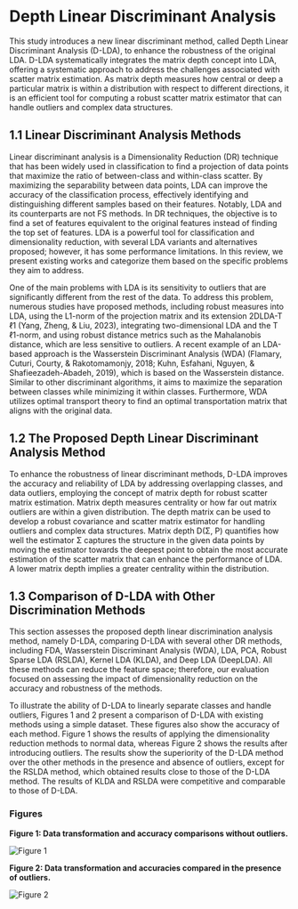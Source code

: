 # Depth Linear Discriminant Analysis

This study introduces a new linear discriminant method, called Depth Linear Discriminant Analysis (D-LDA), to enhance the robustness of the original LDA. D-LDA systematically integrates the matrix depth concept into LDA, offering a systematic approach to address the challenges associated with scatter matrix estimation. As matrix depth measures how central or deep a particular matrix is within a distribution with respect to different directions, it is an efficient tool for computing a robust scatter matrix estimator that can handle outliers and complex data structures.

## 1.1 Linear Discriminant Analysis Methods

Linear discriminant analysis is a Dimensionality Reduction (DR) technique that has been widely used in classification to find a projection of data points that maximize the ratio of between-class and within-class scatter. By maximizing the separability between data points, LDA can improve the accuracy of the classification process, effectively identifying and distinguishing different samples based on their features. Notably, LDA and its counterparts are not FS methods. In DR techniques, the objective is to find a set of features equivalent to the original features instead of finding the top set of features. LDA is a powerful tool for classification and dimensionality reduction, with several LDA variants and alternatives proposed; however, it has some performance limitations. In this review, we present existing works and categorize them based on the specific problems they aim to address.

One of the main problems with LDA is its sensitivity to outliers that are significantly different from the rest of the data. To address this problem, numerous studies have proposed methods, including robust measures into LDA, using the L1-norm of the projection matrix and its extension 2DLDA-T ℓ1 (Yang, Zheng, & Liu, 2023), integrating two-dimensional LDA and the T ℓ1-norm, and using robust distance metrics such as the Mahalanobis distance, which are less sensitive to outliers. A recent example of an LDA-based approach is the Wasserstein Discriminant Analysis (WDA) (Flamary, Cuturi, Courty, & Rakotomamonjy, 2018; Kuhn, Esfahani, Nguyen, & Shafieezadeh-Abadeh, 2019), which is based on the Wasserstein distance. Similar to other discriminant algorithms, it aims to maximize the separation between classes while minimizing it within classes. Furthermore, WDA utilizes optimal transport theory to find an optimal transportation matrix that aligns with the original data.

## 1.2 The Proposed Depth Linear Discriminant Analysis Method

To enhance the robustness of linear discriminant methods, D-LDA improves the accuracy and reliability of LDA by addressing overlapping classes, and data outliers, employing the concept of matrix depth for robust scatter matrix estimation. Matrix depth measures centrality or how far out matrix outliers are within a given distribution. The depth matrix can be used to develop a robust covariance and scatter matrix estimator for handling outliers and complex data structures. Matrix depth D(Σ, P) quantifies how well the estimator Σ captures the structure in the given data points by moving the estimator towards the deepest point to obtain the most accurate estimation of the scatter matrix that can enhance the performance of LDA. A lower matrix depth implies a greater centrality within the distribution.

## 1.3 Comparison of D-LDA with Other Discrimination Methods

This section assesses the proposed depth linear discrimination analysis method, namely D-LDA, comparing D-LDA with several other DR methods, including FDA, Wasserstein Discriminant Analysis (WDA), LDA, PCA, Robust Sparse LDA (RSLDA), Kernel LDA (KLDA), and Deep LDA (DeepLDA). All these methods can reduce the feature space; therefore, our evaluation focused on assessing the impact of dimensionality reduction on the accuracy and robustness of the methods.

To illustrate the ability of D-LDA to linearly separate classes and handle outliers, Figures 1 and 2 present a comparison of D-LDA with existing methods using a simple dataset. These figures also show the accuracy of each method. Figure 1 shows the results of applying the dimensionality reduction methods to normal data, whereas Figure 2 shows the results after introducing outliers. The results show the superiority of the D-LDA method over the other methods in the presence and absence of outliers, except for the RSLDA method, which obtained results close to those of the D-LDA method. The results of KLDA and RSLDA were competitive and comparable to those of D-LDA.

### Figures

**Figure 1: Data transformation and accuracy comparisons without outliers.**

![Figure 1](path_to_figure_1.png)

**Figure 2: Data transformation and accuracies compared in the presence of outliers.**

![Figure 2](path_to_figure_2.png)
